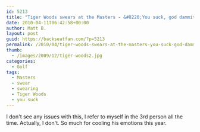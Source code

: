 ```yaml
---
id: 5213
title: "Tiger Woods swears at the Masters - &#8220;You suck, god dammit&#8221;"
date: 2010-04-11T06:42:58+00:00
author: Matt B.
layout: post
guid: https://backseatfan.com/?p=5213
permalink: /2010/04/tiger-woods-swears-at-the-masters-you-suck-god-dammit/
thumb:
  - /images/2009/12/tiger-woods2.jpg
categories:
  - Golf
tags:
  - Masters
  - swear
  - swearing
  - Tiger Woods
  - you suck
---
```


<div class="entry">
  <p>
    I don't see any issues with this, I refer to myself in the 3rd person all the time. Actually, I don't. So much for cooling his emotions this year.<br />
  </p>
</div>

